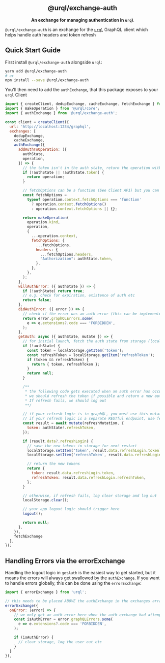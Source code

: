 <h2 align="center">@urql/exchange-auth</h2>

<p align="center"><strong>An exchange for managing authentication in <code>urql</code></strong></p>

`@urql/exchange-auth` is an exchange for the [`urql`](https://github.com/FormidableLabs/urql) GraphQL client which helps handle auth headers and token refresh

## Quick Start Guide

First install `@urql/exchange-auth` alongside `urql`:

```sh
yarn add @urql/exchange-auth
# or
npm install --save @urql/exchange-auth
```

You'll then need to add the `authExchange`, that this package exposes to your `urql` Client

```js
import { createClient, dedupExchange, cacheExchange, fetchExchange } from 'urql';
import { makeOperation } from '@urql/core';
import { authExchange } from '@urql/exchange-auth';

const client = createClient({
  url: 'http://localhost:1234/graphql',
  exchanges: [
    dedupExchange,
    cacheExchange,
    authExchange({
      addAuthToOperation: ({
        authState,
        operation,
      }) => {
        // the token isn't in the auth state, return the operation without changes
        if (!authState || !authState.token) {
          return operation;
        }

        // fetchOptions can be a function (See Client API) but you can simplify this based on usage
        const fetchOptions =
          typeof operation.context.fetchOptions === 'function'
            ? operation.context.fetchOptions()
            : operation.context.fetchOptions || {};

        return makeOperation(
          operation.kind,
          operation,
          {
            ...operation.context,
            fetchOptions: {
              ...fetchOptions,
              headers: {
                ...fetchOptions.headers,
                "Authorization": authState.token,
              },
            },
          },
        );
      },
      willAuthError: ({ authState }) => {
        if (!authState) return true;
        // e.g. check for expiration, existence of auth etc
        return false;
      },
      didAuthError: ({ error }) => {
        // check if the error was an auth error (this can be implemented in various ways, e.g. 401 or a special error code)
        return error.graphQLErrors.some(
          e => e.extensions?.code === 'FORBIDDEN',
        );
      },
      getAuth: async ({ authState, mutate }) => {
        // for initial launch, fetch the auth state from storage (local storage, async storage etc)
        if (!authState) {
          const token = localStorage.getItem('token');
          const refreshToken = localStorage.getItem('refreshToken');
          if (token && refreshToken) {
            return { token, refreshToken };
          }
          return null;
        }

        /**
         * the following code gets executed when an auth error has occurred
         * we should refresh the token if possible and return a new auth state
         * If refresh fails, we should log out
         **/

        // if your refresh logic is in graphQL, you must use this mutate function to call it
        // if your refresh logic is a separate RESTful endpoint, use fetch or similar
        const result = await mutate(refreshMutation, {
          token: authState!.refreshToken,
        });

        if (result.data?.refreshLogin) {
          // save the new tokens in storage for next restart
          localStorage.setItem('token', result.data.refreshLogin.token);
          localStorage.setItem('refreshToken', result.data.refreshLogin.refreshToken);

          // return the new tokens
          return {
            token: result.data.refreshLogin.token,
            refreshToken: result.data.refreshLogin.refreshToken,
          };
        }

        // otherwise, if refresh fails, log clear storage and log out
        localStorage.clear();

        // your app logout logic should trigger here
        logout();

        return null;
      },
    }),
    fetchExchange
  ],
});
```

## Handling Errors via the errorExchange

Handling the logout logic in `getAuth` is the easiest way to get started, but it means the errors will always get swallowed by the `authExchange`.
If you want to handle errors globally, this can be done using the `errorExchange`:

```js
import { errorExchange } from 'urql';

// this needs to be placed ABOVE the authExchange in the exchanges array, otherwise the auth error will show up hear before the auth exchange has had the chance to handle it
errorExchange({
  onError: (error) => {
    // we only get an auth error here when the auth exchange had attempted to refresh auth and getting an auth error again for the second time
    const isAuthError = error.graphQLErrors.some(
      e => e.extensions?.code === 'FORBIDDEN',
    );

    if (isAuthError) {
      // clear storage, log the user out etc
    }
  }
}),
```
